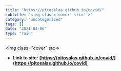 ```yaml
---
title: "https://pitosalas.github.io/covid/"
subtitle: "<img class='cover' src=''>"
category: "uncategorized"
tags: []
date: "2021-04-06"
type: "rain"
---
```

<img class="cover" src=>


* **Link to site:** **[https://pitosalas.github.io/covid/](https://pitosalas.github.io/covid)**